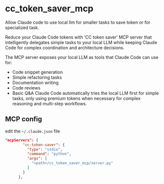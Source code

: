 # cc_token_saver_mcp
Allow Claude code to use local llm for smaller tasks to save token or for specialized task.

Reduce your Claude Code tokens with ‘CC token saver’ MCP server that intelligently delegates simple tasks to your local LLM while keeping Claude Code for complex coordination and architecture decisions.

The MCP server exposes your local LLM as tools that Claude Code can use for:
- Code snippet generation
- Simple refactoring tasks
- Documentation writing
- Code reviews
- Basic Q&A
Claude Code automatically tries the local LLM first for simple tasks, only using premium tokens when necessary for complex reasoning and multi-step workflows.

## MCP config
edit the `~/.claude.json` file

```json
"mcpServers": {
        "cc-token-saver": {
          "type": "stdio",
          "command": "python",
          "args": [
            "<path>/cc_token_saver_mcp/server.py"
          ]
        }
      },
```
